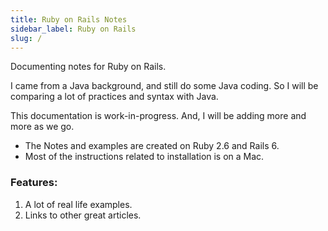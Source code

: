 ```yaml
---
title: Ruby on Rails Notes
sidebar_label: Ruby on Rails
slug: /
---
```


Documenting notes for Ruby on Rails.

I came from a Java background, and still do some Java coding. So I will be comparing a lot of practices and syntax with Java.

This documentation is work-in-progress. And, I will be adding more and more as we go.

- The Notes and examples are created on Ruby 2.6 and Rails 6.
- Most of the instructions related to installation is on a Mac.

### Features:
1. A lot of real life examples.
2. Links to other great articles.